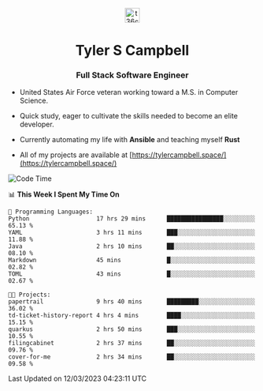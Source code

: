 <p align="center">
<a href="https://www.linkedin.com/in/t36campbell" target="blank"><img align="center" src="https://ik.imagekit.io/t36campbell/Portfolio/linkedin.png.original_m8bbGgPh6.png" alt="t36campbell" height="30" width="30" /></a>
</p>
<h1 align="center">Tyler S Campbell</h1>
<h3 align="center">Full Stack Software Engineer</h3>

* United States Air Force veteran working toward a M.S. in Computer Science.

* Quick study, eager to cultivate the skills needed to become an elite developer.

* Currently automating my life with **Ansible** and teaching myself **Rust**

* All of my projects are available at [https://tylercampbell.space/](https://tylercampbell.space/)

<!--START_SECTION:waka-->
![Code Time](http://img.shields.io/badge/Code%20Time-2%2C264%20hrs%2013%20mins-blue)

📊 **This Week I Spent My Time On** 

```text
💬 Programming Languages: 
Python                   17 hrs 29 mins      ████████████████░░░░░░░░░   65.13 % 
YAML                     3 hrs 11 mins       ███░░░░░░░░░░░░░░░░░░░░░░   11.88 % 
Java                     2 hrs 10 mins       ██░░░░░░░░░░░░░░░░░░░░░░░   08.10 % 
Markdown                 45 mins             █░░░░░░░░░░░░░░░░░░░░░░░░   02.82 % 
TOML                     43 mins             █░░░░░░░░░░░░░░░░░░░░░░░░   02.67 % 

🐱‍💻 Projects: 
papertrail               9 hrs 40 mins       █████████░░░░░░░░░░░░░░░░   36.02 % 
td-ticket-history-report 4 hrs 4 mins        ████░░░░░░░░░░░░░░░░░░░░░   15.15 % 
quarkus                  2 hrs 50 mins       ███░░░░░░░░░░░░░░░░░░░░░░   10.55 % 
filingcabinet            2 hrs 37 mins       ██░░░░░░░░░░░░░░░░░░░░░░░   09.76 % 
cover-for-me             2 hrs 34 mins       ██░░░░░░░░░░░░░░░░░░░░░░░   09.58 % 
```


 Last Updated on 12/03/2023 04:23:11 UTC
<!--END_SECTION:waka-->
